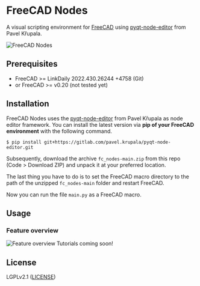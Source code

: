 # FreeCAD Nodes

A visual scripting environment for [FreeCAD](https://www.freecad.org) using 
[pyqt-node-editor](https://gitlab.com/pavel.krupala/pyqt-node-editor) 
from Pavel Křupala.

![FreeCAD Nodes](https://github.com/j8sr0230/fc_nodes/blob/main/img/fcn_snapshot.PNG)
<!-- Add screenshots here -->

## Prerequisites
* FreeCAD >= LinkDaily 2022.430.26244 +4758 (Git)
* or FreeCAD >= v0.20 (not tested yet)

## Installation
FreeCAD Nodes uses the [pyqt-node-editor](https://gitlab.com/pavel.krupala/pyqt-node-editor) 
from Pavel Křupala as node editor framework. You can install the latest version via **pip 
of your FreeCAD environment** with the following command.
```
$ pip install git+https://gitlab.com/pavel.krupala/pyqt-node-editor.git
```

Subsequently, download the archive `fc_nodes-main.zip` from this repo (Code > Download ZIP) 
and unpack it at your preferred location.

The last thing you have to do is to set the FreeCAD macro directory to the path of 
the unzipped `fc_nodes-main` folder and restart FreeCAD.

Now you can run the file `main.py` as a FreeCAD macro.

## Usage
### Feature overview
![Feature overview](https://github.com/j8sr0230/fc_nodes/blob/main/img/fcn_base_node_features.gif)
Tutorials coming soon!

## License

LGPLv2.1 ([LICENSE](LICENSE))